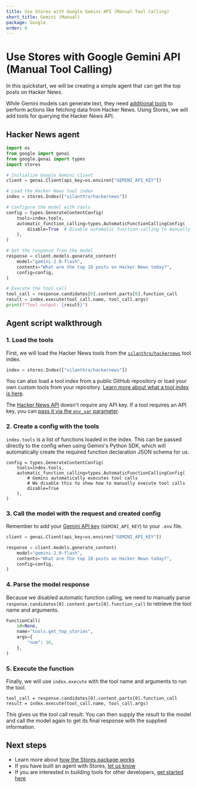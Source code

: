 ```yaml
---
title: Use Stores with Google Gemini API (Manual Tool Calling)
short_title: Gemini (Manual)
package: Google
order: 6
---
```


# Use Stores with Google Gemini API (Manual Tool Calling)

In this quickstart, we will be creating a simple agent that can get the top posts on Hacker News. 

While Gemini models can generate text, they need [additional tools](https://ai.google.dev/gemini-api/docs/function-calling) to perform actions like fetching data from Hacker News. Using Stores, we will add tools for querying the Hacker News API.

## Hacker News agent

```python
import os
from google import genai
from google.genai import types
import stores

# Initialize Google Gemini client
client = genai.Client(api_key=os.environ["GEMINI_API_KEY"])

# Load the Hacker News tool index
index = stores.Index(["silanthro/hackernews"])

# Configure the model with tools
config = types.GenerateContentConfig(
    tools=index.tools,
    automatic_function_calling=types.AutomaticFunctionCallingConfig(
        disable=True  # Disable automatic function calling to manually execute tool calls
    ),
)

# Get the response from the model
response = client.models.generate_content(
    model="gemini-2.0-flash",
    contents="What are the top 10 posts on Hacker News today?",
    config=config,
)

# Execute the tool call
tool_call = response.candidates[0].content.parts[0].function_call
result = index.execute(tool_call.name, tool_call.args)
print(f"Tool output: {result}")

```

## Agent script walkthrough

### 1. Load the tools

First, we will load the Hacker News tools from the [`silanthro/hackernews`](https://github.com/silanthro/hackernews) tool index.

```python
index = stores.Index(["silanthro/hackernews"])
```

You can also load a tool index from a public GitHub repository or load your own custom tools from your repository. [Learn more about what a tool index is here](/docs/guide/_index/what_is_an_index).

The [Hacker News API](https://github.com/HackerNews/API) doesn't require any API key. If a tool requires an API key, you can [pass it via the `env_var` parameter](/docs/guide/remote_index/environment_variables).

### 2. Create a config with the tools

`index.tools` is a list of functions loaded in the index. This can be passed directly to the config when using Gemini's Python SDK, which will automatically create the required function declaration JSON schema for us.

```python{2}
config = types.GenerateContentConfig(
    tools=index.tools,
    automatic_function_calling=types.AutomaticFunctionCallingConfig(
        # Gemini automatically executes tool calls
        # We disable this to show how to manually execute tool calls
        disable=True
    ),
)
```

### 3. Call the model with the request and created config

Remember to add your [Gemini API key](https://aistudio.google.com/apikey) (`GEMINI_API_KEY`) to your `.env` file.

```python
client = genai.Client(api_key=os.environ["GEMINI_API_KEY"])

response = client.models.generate_content(
    model="gemini-2.0-flash",
    contents="What are the top 10 posts on Hacker News today?",
    config=config,
)
```

### 4. Parse the model response

Because we disabled automatic function calling, we need to manually parse `response.candidates[0].content.parts[0].function_call` to retrieve the tool name and arguments.

```python {3-6} [response.candidates[0\\].content.parts[0\\].function_call]
FunctionCall(
    id=None,
    name="tools.get_top_stories",
    args={
        "num": 10,
    },
)
```

### 5. Execute the function

Finally, we will use `index.execute` with the tool name and arguments to run the tool.

```python{2}
tool_call = response.candidates[0].content.parts[0].function_call
result = index.execute(tool_call.name, tool_call.args)
```

This gives us the tool call result. You can then supply the result to the model and call the model again to get its final response with the supplied information.

## Next steps

- Learn more about [how the Stores package works](/docs/guide)
- If you have built an agent with Stores, [let us know](http://twitter.com/alfred_lua)
- If you are interested in building tools for other developers, [get started here](/docs/contribute)
